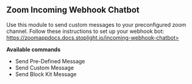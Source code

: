 ## Zoom Incoming Webhook Chatbot


Use this module to send custom messages to your preconfigured zoom channel. Follow these instructions to set up your webhook bot: https://zoomappdocs.docs.stoplight.io/incoming-webhook-chatbot>

**Available commands**

* Send Pre-Defined Message
* Send Custom Message
* Send Block Kit Message
